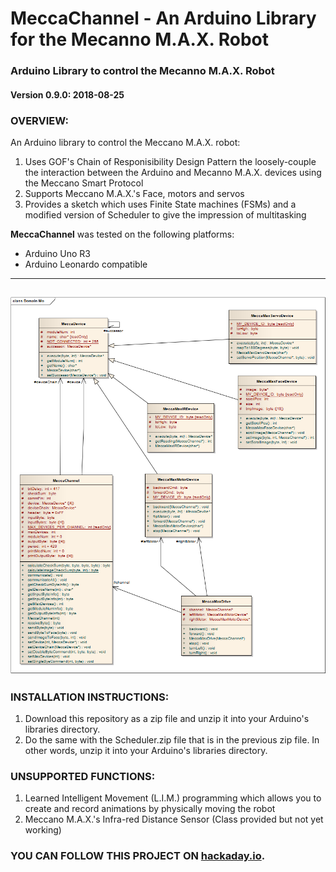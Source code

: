 # MeccaChannel - An Arduino Library for the Mecanno M.A.X. Robot
### Arduino Library to control the Mecanno M.A.X. Robot
#### Version 0.9.0: 2018-08-25

### OVERVIEW:
An Arduino library to control the Meccano M.A.X. robot:
1. Uses GOF's Chain of Responisibility Design Pattern the loosely-couple the interaction between the Arduino and Mecanno M.A.X. devices using the Meccano Smart Protocol
2. Supports Meccano M.A.X.'s Face, motors and servos
3. Provides a sketch which uses Finite State machines (FSMs) and a modified version of Scheduler to give the impression of multitasking


**MeccaChannel** was tested on the following platforms:
* Arduino Uno R3
* Arduino Leonardo compatible

---
![MeccaChannel's UML class  diagram](https://github.com/MrDreamBot/MeccaChannel/blob/master/MaxClassDiagram.png)
---

### INSTALLATION INSTRUCTIONS:
1. Download this repository as a zip file and unzip it into your Arduino's libraries directory.
2. Do the same with the Scheduler.zip file that is in the previous zip file. In other words, unzip it into your Arduino's libraries directory.

### UNSUPPORTED FUNCTIONS:
1. Learned Intelligent Movement (L.I.M.) programming which allows you to create and record animations by physically moving the robot
2. Meccano M.A.X.'s Infra-red Distance Sensor (Class provided but not yet working)

### YOU CAN FOLLOW THIS PROJECT ON [hackaday.io](https://hackaday.io/project/160606-hacking-the-meccano-max).


